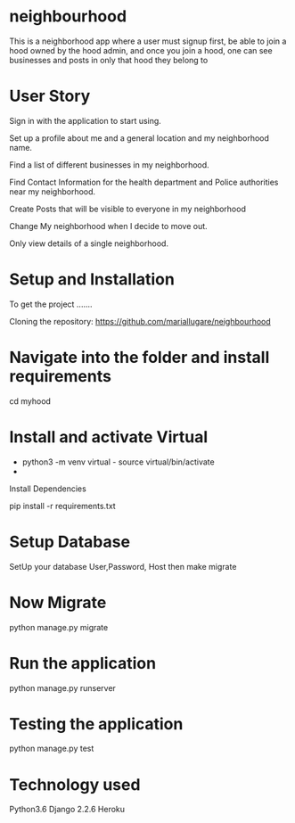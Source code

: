 # neighbourhood
This is a neighborhood app where a user must signup first, be able to join a hood owned by the hood admin, and once you join a hood, one can see businesses and posts in only that hood they belong to

# User Story
Sign in with the application to start using.

Set up a profile about me and a general location and my neighborhood name.

Find a list of different businesses in my neighborhood.

Find Contact Information for the health department and Police authorities near my neighborhood.

Create Posts that will be visible to everyone in my neighborhood

Change My neighborhood when I decide to move out.

Only view details of a single neighborhood.

# Setup and Installation
To get the project .......

Cloning the repository:
https://github.com/mariallugare/neighbourhood

# Navigate into the folder and install requirements
cd myhood 
# Install and activate Virtual

- python3 -m venv virtual - source virtual/bin/activate  
- 
Install Dependencies

pip install -r requirements.txt 
# Setup Database


SetUp your database User,Password, Host then make migrate


# Now Migrate
python manage.py migrate 

# Run the application

python manage.py runserver 
# Testing the application
python manage.py test 
# Technology used
Python3.6
Django 2.2.6
Heroku




